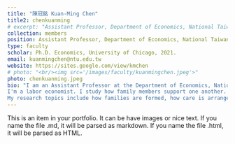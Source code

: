```yaml
---
title: "陳冠銘 Kuan-Ming Chen"
title2: chenkuanming
# excerpt: "Assistant Professor, Department of Economics, National Taiwan University<br/><img src='/images/faculty/kuanmingchen.jpeg'>"
collection: members
position: Assistant Professor, Department of Economics, National Taiwan University
type: faculty
scholar: Ph.D. Economics, University of Chicago, 2021.
email: kuanmingchen@ntu.edu.tw
website: https://sites.google.com/view/kmchen
# photo: "<br/><img src='/images/faculty/kuanmingchen.jpeg'>"
photo: chenkuanming.jpeg
bio: "I am an Assistant Professor at the Department of Economics, National Taiwan University. I also serve as the Associate Director of the Behavioral and Data Science Research Center at National Taiwan University. <br/>   
I'm a labor economist. I study how family members support one another. <br/>  
My research topics include how families are formed, how care is arranged for children and older adults, and how financial tools are used to support family members. "
---
```


This is an item in your portfolio. It can be have images or nice text. If you name the file .md, it will be parsed as markdown. If you name the file .html, it will be parsed as HTML. 
